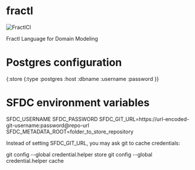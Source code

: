 # fractl
![FractlCI](https://github.com/fractl-io/fractl/workflows/FractlCI/badge.svg)

Fractl Language for Domain Modeling


Postgres configuration
======================

{:store
 {:type :postgres
  :host <pg-host-name>
  :dbname <pg-database-name>
  :username <pg-user>
  :password <pg-password>}}


SFDC environment variables
==========================
SFDC_USERNAME
SFDC_PASSWORD
SFDC_GIT_URL=https://url-encoded-git-username:password@repo-url
SFDC_METADATA_ROOT=folder_to_store_repository

Instead of setting SFDC_GIT_URL, you may ask git to cache credentials:

   git config --global credential.helper store
   git config --global credential.helper cache

